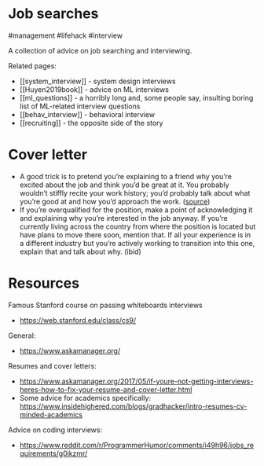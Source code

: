 # Job searches

#management #lifehack #interview

A collection of advice on job searching and interviewing.

Related pages:
* [[system_interview]] - system design interviews
* [[Huyen2019book]] - advice on ML interviews
* [[ml_questions]] - a horribly long and, some people say, insulting boring list of ML-related interview questions
* [[behav_interview]] - behavioral interview
* [[recruiting]] - the opposite side of the story

# Cover letter

* A good trick is to pretend you’re explaining to a friend why you’re excited about the job and think you’d be great at it. You probably wouldn’t stiffly recite your work history; you’d probably talk about what you’re good at and how you’d approach the work. ([source](https://www.askamanager.org/2017/06/how-to-write-a-cover-letter-that-will-help-you-get-an-interview.html))
* If you’re overqualified for the position, make a point of acknowledging it and explaining why you’re interested in the job anyway. If you’re currently living across the country from where the position is located but have plans to move there soon, mention that. If all your experience is in a different industry but you’re actively working to transition into this one, explain that and talk about why. (ibid)

# Resources

Famous Stanford course on passing whiteboards interviews
* https://web.stanford.edu/class/cs9/

General:
* https://www.askamanager.org/

Resumes and cover letters:
* https://www.askamanager.org/2017/05/if-youre-not-getting-interviews-heres-how-to-fix-your-resume-and-cover-letter.html
* Some advice for academics specifically: https://www.insidehighered.com/blogs/gradhacker/intro-resumes-cv-minded-academics

Advice on coding interviews:
* https://www.reddit.com/r/ProgrammerHumor/comments/i49h96/jobs_requirements/g0ikzmr/